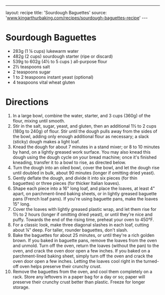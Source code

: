 ---
layout: recipe
title: 'Sourdough Baguettes'
source: 'www.kingarthurbaking.com/recipes/sourdough-baguettes-recipe'
    ---

# Sourdough Baguettes

- 283g (1 ¼ cups) lukewarm water
- 482g (2 cups) sourdough starter (ripe or discard)
- 539g to 602g (4½ to 5 cups ) all-purpose flour 
- 2½ teaspoons salt
- 2 teaspoons sugar
- 1 to 2 teaspoons instant yeast (optional)
- 4 teaspoons vital wheat gluten

# Directions

1. In a large bowl, combine the water, starter, and 3 cups (360g) of the flour, mixing until smooth.
2. Stir in the salt, sugar, yeast, and gluten, then an additional 1½ to 2 cups (180g to 240g) of flour. Stir until the dough pulls away from the sides of the bowl, adding only enough additional flour as necessary; a slack (sticky) dough makes a light loaf.
3. Knead the dough for about 7 minutes in a stand mixer; or 8 to 10 minutes by hand, on a lightly greased work surface. You may also knead this dough using the dough cycle on your bread machine; once it's finished kneading, transfer it to a bowl to rise, as directed below.
4. Turn the dough into an oiled bowl, cover the bowl, and let the dough rise until doubled in bulk, about 90 minutes (longer if omitting dried yeast).
5. Gently deflate the dough, and divide it into six pieces (for thin baguettes) or three pieces (for thicker Italian loaves).
6. Shape each piece into a 16" long loaf, and place the loaves, at least 4" apart, on parchment-lined baking sheets, or in lightly greased baguette pans (French loaf pans). If you're using baguette pans, make the loaves 15" long.
7. Cover the loaves with lightly greased plastic wrap, and let them rise for 1½ to 2 hours (longer if omitting dried yeast), or until they're nice and puffy. Towards the end of the rising time, preheat your oven to 450°F.
8. For a classic look, make three diagonal slashes in each loaf, cutting about ¼" deep. For taller, rounder baguettes, don't slash.
9. Bake the baguettes for about 25 minutes, or until they're a rich golden brown. If you baked in baguette pans, remove the loaves from the oven and unmold. Turn off the oven, return the loaves (without the pan) to the oven, and crack the oven door open a few inches. If you baked on a parchment-lined baking sheet, simply turn off the oven and crack the oven door open a few inches. Letting the loaves cool right in the turned-off oven helps preserve their crunchy crust.
10. Remove the baguettes from the oven, and cool them completely on a rack. Store any leftovers in a paper bag for a day or so; paper will preserve their crunchy crust better than plastic. Freeze for longer storage.